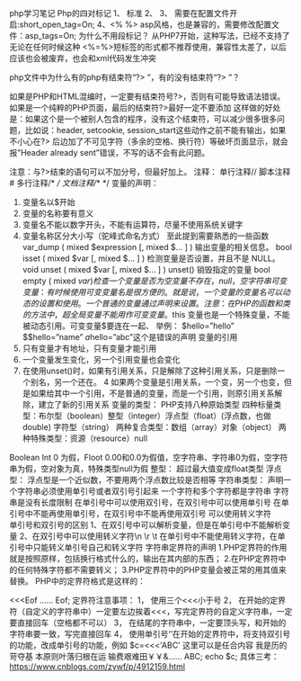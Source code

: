 php学习笔记
Php的四对标记
1、<?php ?>  标准
2、<script language=”php”></script>
3、<?  ?>   <?=$str ?>  需要在配置文件开启:short_open_tag=On;
4、<%  %>   asp风格，也是兼容的，需要修改配置文件：asp_tags=On;
为什么不用段标记？
从PHP7开始，这种写法<script language="php"></script>，已经不支持了
无论在任何时候这种<? ?> <?=?> <%=%>短标签的形式都不推荐使用，兼容性太差了，以后应该也会被废弃，也会和xml代码发生冲突

php文件中为什么有的php有结束符“?> ”，有的没有结束符“?> ”？

如果是PHP和HTML混编时，一定要有结束符号?>，否则有可能导致语法错误。
如果是一个纯粹的PHP页面，最后的结束符?>最好一定不要添加
这样做的好处是：如果这个是一个被别人包含的程序，没有这个结束符，可以减少很多很多问题，比如说：header,
setcookie, session_start这些动作之前不能有输出，如果不小心在?>
后边加了不可见字符（多余的空格、换行符）等破坏页面显示，就会报”Header already
sent”错误，不写的话不会有此问题。

注意：与?>结束的语句可以不加分号，但最好加上。
注释：
	单行注释//
	脚本注释#
	多行注释/*   */
	文档注释/**  */
变量的声明：
1.	变量名以$开始
2.	变量的名称要有意义
3.	变量名不能以数字开头，不能有运算符，尽量不使用系统关键字
4.	变量名称区分大小写（驼峰式命名方式）
至此提到需要熟悉的一些函数
var_dump ( mixed $expression [, mixed $... ] )	输出变量的相关信息。
bool isset ( mixed $var [, mixed $... ] )	检测变量是否设置，并且不是 NULL。
void unset ( mixed $var [, mixed $... ] )	unset() 销毁指定的变量
bool empty ( mixed $var )	检查一个变量是否为空
变量不存在，null，空字符串
可变变量：
	有时候使用可变变量名是很方便的。就是说，一个变量的变量名可以动态的设置和使用。一个普通的变量通过声明来设置。
注意：在 PHP 的函数和类的方法中，超全局变量不能用作可变变量。$this 变量也是一个特殊变量，不能被动态引用。可变变量$要连在一起、
举例：
		$hello=”hello”
		$$hello=”name”
		$a$hello=”abc”这个是错误的声明
变量的引用
1.	只有变量才有地址，只有变量才能引用
2.	一个变量发生变化，另一个引用变量也会变化
3.	在使用unset()时，如果有引用关系，只是解除了这种引用关系，只是删除一个别名，另一个还在。
4 如果两个变量是引用关系，一个变，另一个也变，但是如果给其中一个引用，不是普通的变量，而是一个引用，则原引用关系解除，建立了新的引用关系
变量的类型：
	PHP支持八种原始类型
		四种标量类型：布尔型（boolean）整型（integer）浮点型（float）(浮点数，也做double) 字符型（string）
		两种复合类型：数组（array）对象（object）
		两种特殊类型：资源（resource）null
		
Boolean
 	Int 0 为假，Floot 0.00和0.0为假值，空字符串、字符串0为假，空字符串为假，空对象为真，特殊类型null为假
整型：
	超过最大值变成float类型
浮点型：
	浮点型是一个近似数，不要用两个浮点数比较是否相等
字符串类型：
	声明一个字符串必须使用单引号或者双引号引起来
	一个字符和多个字符都是字符串
   字符串是没有长度限制
	在单引号中可以使用双引号，在双引号中可以使用单引号
	在单引号中不能再使用单引号，在双引号中不能再使用双引号
	可以使用转义字符\
单引号和双引号的区别
1、在双引号中可以解析变量，但是在单引号中不能解析变量
2、在双引号中可以使用转义字符\n \r \t 在单引号中不能使用转义字符，在单引号中只能转义单引号自己和转义字符
字符串定界符的声明
1.PHP定界符的作用就是按照原样，包括换行格式什么的，输出在其内部的东西； 
2.在PHP定界符中的任何特殊字符都不需要转义； 
3.PHP定界符中的PHP变量会被正常的用其值来替换。 
PHP中的定界符格式是这样的： 

<<<Eof 
…… 
Eof;
定界符注意事项：
1，	使用三个<<<小于号
2，	在开始的定界符（自定义的字符串中）一定要左边挨着<<<，写完定界符的自定义字符串，一定要直接回车（空格都不可以）
3，	在结尾的字符串中，一定要顶头写，和开始的字符串要一致，写完直接回车
4，	使用单引号‘’在开始的定界符中，将支持双引号的功能，改成单引号的功能，例如
$c=<<<'ABC'
这里可以是任合内容
我是历的苛夺基
本原则叶落归根在运
输费艰难田￥￥&……
ABC;
echo $c;
具体三考：https://www.cnblogs.com/zywf/p/4912159.html
